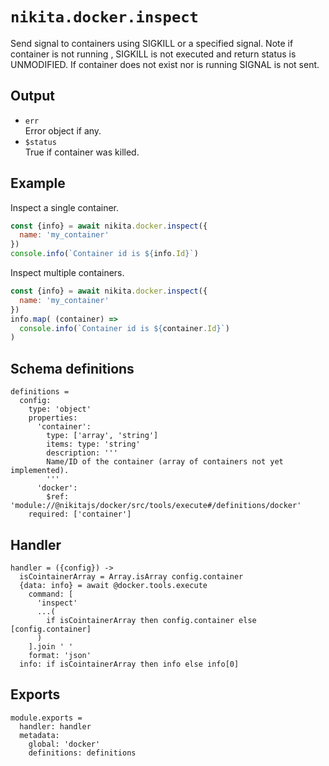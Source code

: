 
# `nikita.docker.inspect`

Send signal to containers using SIGKILL or a specified signal.
Note if container is not running , SIGKILL is not executed and
return status is UNMODIFIED. If container does not exist nor is running
SIGNAL is not sent.

## Output

* `err`   
  Error object if any.
* `$status`   
  True if container was killed.

## Example

Inspect a single container.

```js
const {info} = await nikita.docker.inspect({
  name: 'my_container'
})
console.info(`Container id is ${info.Id}`)
```

Inspect multiple containers.

```js
const {info} = await nikita.docker.inspect({
  name: 'my_container'
})
info.map( (container) =>
  console.info(`Container id is ${container.Id}`)
)
```

## Schema definitions

    definitions =
      config:
        type: 'object'
        properties:
          'container':
            type: ['array', 'string']
            items: type: 'string'
            description: '''
            Name/ID of the container (array of containers not yet implemented).
            '''
          'docker':
            $ref: 'module://@nikitajs/docker/src/tools/execute#/definitions/docker'
        required: ['container']

## Handler

    handler = ({config}) ->
      isCointainerArray = Array.isArray config.container
      {data: info} = await @docker.tools.execute
        command: [
          'inspect'
          ...(
            if isCointainerArray then config.container else [config.container]
          )
        ].join ' '
        format: 'json'
      info: if isCointainerArray then info else info[0]

## Exports

    module.exports =
      handler: handler
      metadata:
        global: 'docker'
        definitions: definitions
